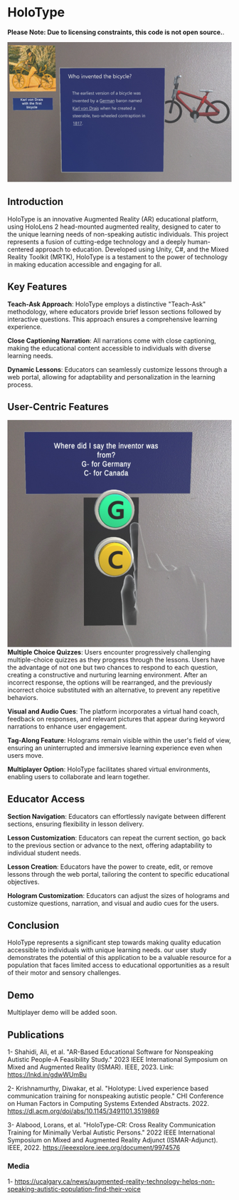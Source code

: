 # HoloType
<strong>Please Note: Due to licensing constraints, this code is not open source.</strong>.


![](https://github.com/Alishahidi1997/HoloType/blob/main/4-Lesson.jpg)

## Introduction

HoloType is an innovative Augmented Reality (AR) educational platform, using HoloLens 2 head-mounted augmented reality, designed to cater to the unique learning needs of non-speaking autistic individuals. This project represents a fusion of cutting-edge technology and a deeply human-centered approach to education. Developed using Unity, C#, and the Mixed Reality Toolkit (MRTK), HoloType is a testament to the power of technology in making education accessible and engaging for all.

## Key Features 


<strong>Teach-Ask Approach</strong>: HoloType employs a distinctive "Teach-Ask" methodology, where educators provide brief lesson sections followed by interactive questions. This approach ensures a comprehensive learning experience.

<strong>Close Captioning Narration</strong>: All narrations come with close captioning, making the educational content accessible to individuals with diverse learning needs.

<strong>Dynamic Lessons</strong>: Educators can seamlessly customize lessons through a web portal, allowing for adaptability and personalization in the learning process.

## User-Centric Features
![](https://github.com/Alishahidi1997/HoloType/blob/main/5-Comprehension-Hand.jpg)
<strong>Multiple Choice Quizzes</strong>: Users encounter progressively challenging multiple-choice quizzes as they progress through the lessons. Users have the advantage of not one but two chances to respond to each question, creating a constructive and nurturing learning environment. After an incorrect response, the options will be rearranged, and the previously incorrect choice substituted with an alternative, to prevent any repetitive behaviors.

<strong>Visual and Audio Cues</strong>: The platform incorporates a virtual hand coach, feedback on responses, and relevant pictures that appear during keyword narrations to enhance user engagement.

<strong>Tag-Along Feature</strong>: Holograms remain visible within the user's field of view, ensuring an uninterrupted and immersive learning experience even when users move.

<strong>Multiplayer Option</strong>: HoloType facilitates shared virtual environments, enabling users to collaborate and learn together.
## Educator Access
<strong>Section Navigation</strong>: Educators can effortlessly navigate between different sections, ensuring flexibility in lesson delivery.

<strong>Lesson Customization</strong>: Educators can repeat the current section, go back to the previous section or advance to the next, offering adaptability to individual student needs.

<strong>Lesson Creation</strong>: Educators have the power to create, edit, or remove lessons through the web portal, tailoring the content to specific educational objectives.

<strong>Hologram Customization</strong>: Educators can adjust the sizes of holograms and customize questions, narration, and visual and audio cues for the users.

## Conclusion
HoloType represents a significant step towards making quality education accessible to individuals with unique learning needs. our user study demonstrates the potential of this application to be a valuable resource for a population that faces limited access to educational opportunities as a result of their motor and sensory challenges.

## Demo 
Multiplayer demo will be added soon. 
## Publications 
1- Shahidi, Ali, et al. "AR-Based Educational Software for Nonspeaking Autistic People-A Feasibility Study." 2023 IEEE International Symposium on Mixed and Augmented Reality (ISMAR). IEEE, 2023. Link: https://lnkd.in/gdwWUmBu

2- Krishnamurthy, Diwakar, et al. "Holotype: Lived experience based communication training for nonspeaking autistic people." CHI Conference on Human Factors in Computing Systems Extended Abstracts. 2022. https://dl.acm.org/doi/abs/10.1145/3491101.3519869

3- Alabood, Lorans, et al. "HoloType-CR: Cross Reality Communication Training for Minimally Verbal Autistic Persons." 2022 IEEE International Symposium on Mixed and Augmented Reality Adjunct (ISMAR-Adjunct). IEEE, 2022. https://ieeexplore.ieee.org/document/9974576


### Media
1- https://ucalgary.ca/news/augmented-reality-technology-helps-non-speaking-autistic-population-find-their-voice
    
